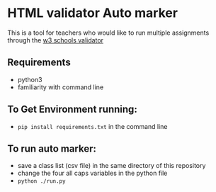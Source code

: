 # HTML validator Auto marker
This is a tool for teachers who would like to run multiple assignments through the [w3 schools validator](https://validator.w3.org/nu/)



## Requirements
* python3
* familiarity with command line

## To Get Environment running:
* `pip install requirements.txt` in the command line

## To run auto marker:
* save a class list (csv file) in the same directory of this repository
* change the four all caps variables in the python file
* `python ./run.py`
